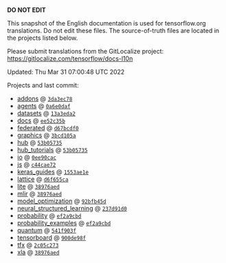 __DO NOT EDIT__

This snapshot of the English documentation is used for tensorflow.org
translations. Do not edit these files. The source-of-truth files are located in
the projects listed below.

Please submit translations from the GitLocalize project: https://gitlocalize.com/tensorflow/docs-l10n

Updated: Thu Mar 31 07:00:48 UTC 2022

Projects and last commit:

- [addons](https://github.com/tensorflow/addons/tree/master/docs) @ <a href='https://github.com/tensorflow/addons/commit/3da3ec787283def1c5a63fbfd3d19cedf84d7e66'><code>3da3ec78</code></a>
- [agents](https://github.com/tensorflow/agents/tree/master/docs) @ <a href='https://github.com/tensorflow/agents/commit/0a6e0dafc1deb08817a791d5e3d5659b04a064ae'><code>0a6e0daf</code></a>
- [datasets](https://github.com/tensorflow/datasets/tree/master/docs) @ <a href='https://github.com/tensorflow/datasets/commit/13a3eda2357db5c752cd8e8f5c4cf096bb666098'><code>13a3eda2</code></a>
- [docs](https://github.com/tensorflow/docs/tree/master/site/en) @ <a href='https://github.com/tensorflow/docs/commit/ee52c35b32a20f02c03567c6b9cdc0c28624aeab'><code>ee52c35b</code></a>
- [federated](https://github.com/tensorflow/federated/tree/main/docs) @ <a href='https://github.com/tensorflow/federated/commit/d67bcdf059262d8d240896e0e74e0a73a23c1239'><code>d67bcdf0</code></a>
- [graphics](https://github.com/tensorflow/graphics/tree/master/tensorflow_graphics/g3doc) @ <a href='https://github.com/tensorflow/graphics/commit/3bcd105a9b4f1d6a8bd42d11cfd841bc4dcd86b9'><code>3bcd105a</code></a>
- [hub](https://github.com/tensorflow/hub/tree/master/docs) @ <a href='https://github.com/tensorflow/hub/commit/53b057357064802ab3bcd26f9ea0c31a8c49ed0f'><code>53b05735</code></a>
- [hub_tutorials](https://github.com/tensorflow/hub/tree/master/examples/colab) @ <a href='https://github.com/tensorflow/hub/commit/53b057357064802ab3bcd26f9ea0c31a8c49ed0f'><code>53b05735</code></a>
- [io](https://github.com/tensorflow/io/tree/master/docs) @ <a href='https://github.com/tensorflow/io/commit/0ee90cac06c25888ce238ee963201e727b75f7ea'><code>0ee90cac</code></a>
- [js](https://github.com/tensorflow/tfjs-website/tree/master/docs) @ <a href='https://github.com/tensorflow/tfjs-website/commit/c44cae7234c378f6d7e74b2d6abe82fe8b98f2f7'><code>c44cae72</code></a>
- [keras_guides](https://github.com/tensorflow/docs/tree/snapshot-keras/site/en/guide/keras) @ <a href='https://github.com/tensorflow/docs/commit/1553ae1e4a149be71703e2ee60173b3d1e0e8c00'><code>1553ae1e</code></a>
- [lattice](https://github.com/tensorflow/lattice/tree/master/docs) @ <a href='https://github.com/tensorflow/lattice/commit/d6f655ca11523bdf38a431a386bb7c0f9dc7aacb'><code>d6f655ca</code></a>
- [lite](https://github.com/tensorflow/tensorflow/tree/master/tensorflow/lite/g3doc) @ <a href='https://github.com/tensorflow/tensorflow/commit/38976aedc4e9d9149bfe75f485be0dd833e9eec7'><code>38976aed</code></a>
- [mlir](https://github.com/tensorflow/tensorflow/tree/master/tensorflow/compiler/mlir/g3doc) @ <a href='https://github.com/tensorflow/tensorflow/commit/38976aedc4e9d9149bfe75f485be0dd833e9eec7'><code>38976aed</code></a>
- [model_optimization](https://github.com/tensorflow/model-optimization/tree/master/tensorflow_model_optimization/g3doc) @ <a href='https://github.com/tensorflow/model-optimization/commit/92bfb45da34715eeff8849c2007cf3b734429120'><code>92bfb45d</code></a>
- [neural_structured_learning](https://github.com/tensorflow/neural-structured-learning/tree/master/g3doc) @ <a href='https://github.com/tensorflow/neural-structured-learning/commit/237d91d08ccb86b26367a4e1dd54e2eafe05e7bd'><code>237d91d0</code></a>
- [probability](https://github.com/tensorflow/probability/tree/main/tensorflow_probability/g3doc) @ <a href='https://github.com/tensorflow/probability/commit/ef2a9cbd8a973ee986edb0ad9213c0d2361260d2'><code>ef2a9cbd</code></a>
- [probability_examples](https://github.com/tensorflow/probability/tree/main/tensorflow_probability/examples/jupyter_notebooks) @ <a href='https://github.com/tensorflow/probability/commit/ef2a9cbd8a973ee986edb0ad9213c0d2361260d2'><code>ef2a9cbd</code></a>
- [quantum](https://github.com/tensorflow/quantum/tree/master/docs) @ <a href='https://github.com/tensorflow/quantum/commit/541f903fe046e560352cfe21c2b7474493341759'><code>541f903f</code></a>
- [tensorboard](https://github.com/tensorflow/tensorboard/tree/master/docs) @ <a href='https://github.com/tensorflow/tensorboard/commit/900de98fc62fad9f4bc0c56a633f5ae21cf12fd0'><code>900de98f</code></a>
- [tfx](https://github.com/tensorflow/tfx/tree/master/docs) @ <a href='https://github.com/tensorflow/tfx/commit/2c05c2732fedb25b3e25cf83487c0c47ef8dc102'><code>2c05c273</code></a>
- [xla](https://github.com/tensorflow/tensorflow/tree/master/tensorflow/compiler/xla/g3doc) @ <a href='https://github.com/tensorflow/tensorflow/commit/38976aedc4e9d9149bfe75f485be0dd833e9eec7'><code>38976aed</code></a>

